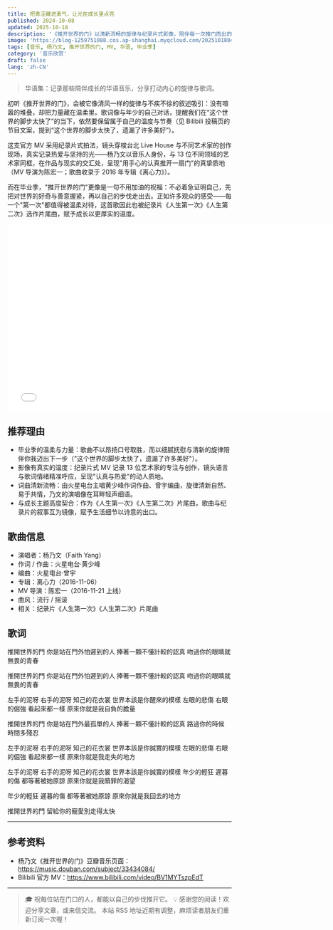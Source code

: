 ```yaml
---
title: 把青涩藏进勇气，让光在成长里点亮
published: 2024-10-08
updated: 2025-10-18
description: '《推开世界的门》以清新流畅的旋律与纪录片式影像，陪伴每一次推门而出的勇气，尤其适合毕业季的你我。'
image: 'https://blog-1259751088.cos.ap-shanghai.myqcloud.com/20251018044235001.webp?imageSlim'
tags: [音乐, 杨乃文, 推开世界的门, MV, 华语, 毕业季]
category: '音乐欣赏'
draft: false
lang: 'zh-CN'
---
```


> 华语集：记录那些陪伴成长的华语音乐，分享打动内心的旋律与歌词。

初听《推开世界的门》，会被它像清风一样的旋律与不疾不徐的叙述吸引：没有喧嚣的堆叠，却把力量藏在温柔里。歌词像与年少的自己对话，提醒我们在“这个世界的脚步太快了”的当下，依然要保留属于自己的温度与节奏（见 Bilibili 投稿页的节目文案，提到“这个世界的脚步太快了，遗漏了许多美好”）。

这支官方 MV 采用纪录片式拍法，镜头穿梭台北 Live House 与不同艺术家的创作现场，真实记录热爱与坚持的光——杨乃文以音乐人身份，与 13 位不同领域的艺术家同框，在作品与现实的交汇处，呈现"用手心的认真推开一扇门"的真挚质地（MV 导演为陈宏一；歌曲收录于 2016 年专辑《离心力》）。

而在毕业季，"推开世界的门"更像是一句不用加油的祝福：不必着急证明自己，先把对世界的好奇与善意握紧，再以自己的步伐走出去。正如许多观众的感受——每一个"第一次"都值得被温柔对待，这首歌因此也被纪录片《人生第一次》《人生第二次》选作片尾曲，赋予成长以更厚实的温度。

<iframe width="750" height="420" src="//player.bilibili.com/player.html?isOutside=true&bvid=BV1MYTszpEdT&p=1&autoplay=0" title="Bilibili video player" frameborder="0" allow="accelerometer; autoplay; clipboard-write; encrypted-media; gyroscope; picture-in-picture; web-share" referrerpolicy="strict-origin-when-cross-origin" allowfullscreen></iframe>

## 推荐理由

- 毕业季的温柔与力量：歌曲不以昂扬口号取胜，而以细腻抚慰与清新的旋律陪伴你我迈出下一步（"这个世界的脚步太快了，遗漏了许多美好"）。
- 影像有真实的温度：纪录片式 MV 记录 13 位艺术家的专注与创作，镜头语言与歌词情绪精准呼应，呈现"认真与热爱"的动人质地。
- 词曲清新流畅：由火星电台主唱黄少峰作词作曲、曾宇编曲，旋律清新自然、易于共情，乃文的演唱像在耳畔轻声细语。
- 与成长主题高度契合：作为《人生第一次》《人生第二次》片尾曲，歌曲与纪录片的叙事互为镜像，赋予生活细节以诗意的出口。

## 歌曲信息

- 演唱者：杨乃文（Faith Yang）
- 作词 / 作曲：火星电台·黄少峰
- 编曲：火星电台·曾宇
- 专辑：离心力（2016-11-06）
- MV 导演：陈宏一（2016-11-21 上线）
- 曲风：流行 / 摇滚
- 相关：纪录片《人生第一次》《人生第二次》片尾曲

## 歌词

推開世界的門
你是站在門外怕遲到的人
捧著一顆不懂計較的認真
吻過你的眼睛就無畏的青春

推開世界的門
你是站在門外怕遲到的人
捧著一顆不懂計較的認真
吻過你的眼睛就無畏的青春

左手的泥呀 右手的泥呀
知己的花衣裳
世界本該是你醒來的模樣
左眼的悲傷 右眼的倔強 看起來都一樣
原來你就是我自負的膽量

推開世界的門
你是站在門外最孤單的人
捧著一顆不懂計較的認真
路過你的時候 時間多殘忍

左手的泥呀 右手的泥呀
知己的花衣裳
世界本該是你誠實的模樣
左眼的悲傷 右眼的倔強 看起來都一樣
原來你就是我走失的地方

左手的泥呀 右手的泥呀
知己的花衣裳
世界本該是你誠實的模樣
年少的輕狂 遲暮的傷 都等著被她原諒
原來你就是我贖罪的渴望

年少的輕狂 遲暮的傷 都等著被她原諒
原來你就是我回去的地方

推開世界的門
留給你的寵愛別走得太快

---

## 参考资料

- 杨乃文《推开世界的门》豆瓣音乐页面：https://music.douban.com/subject/33434084/
- Bilibili 官方 MV：https://www.bilibili.com/video/BV1MYTszpEdT

---

> 🎓 祝每位站在门口的人，都能以自己的步伐推开它。
> 💡 感谢您的阅读！欢迎分享文章，或来信交流。
> 本站 RSS 地址近期有调整，麻烦读者朋友们重新订阅一次喔！